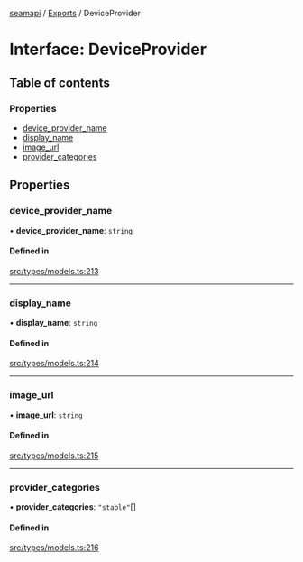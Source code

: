 [seamapi](../README.md) / [Exports](../modules.md) / DeviceProvider

# Interface: DeviceProvider

## Table of contents

### Properties

- [device\_provider\_name](DeviceProvider.md#device_provider_name)
- [display\_name](DeviceProvider.md#display_name)
- [image\_url](DeviceProvider.md#image_url)
- [provider\_categories](DeviceProvider.md#provider_categories)

## Properties

### device\_provider\_name

• **device\_provider\_name**: `string`

#### Defined in

[src/types/models.ts:213](https://github.com/seamapi/javascript/blob/main/src/types/models.ts#L213)

___

### display\_name

• **display\_name**: `string`

#### Defined in

[src/types/models.ts:214](https://github.com/seamapi/javascript/blob/main/src/types/models.ts#L214)

___

### image\_url

• **image\_url**: `string`

#### Defined in

[src/types/models.ts:215](https://github.com/seamapi/javascript/blob/main/src/types/models.ts#L215)

___

### provider\_categories

• **provider\_categories**: ``"stable"``[]

#### Defined in

[src/types/models.ts:216](https://github.com/seamapi/javascript/blob/main/src/types/models.ts#L216)
